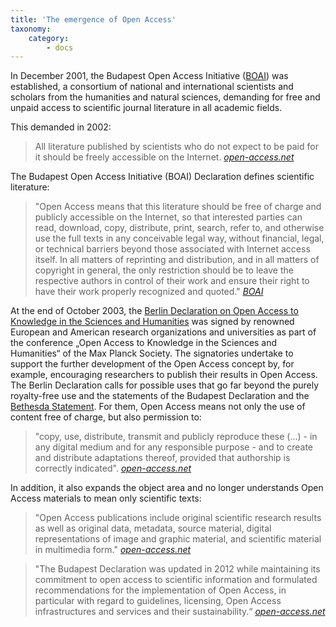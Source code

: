 ```yaml
---
title: 'The emergence of Open Access'
taxonomy:
    category:
        - docs
---
```

In December 2001, the Budapest Open Access Initiative ([BOAI](http://www.budapestopenaccessinitiative.org/)) was established, a consortium of national and international scientists and scholars from the humanities and natural sciences, demanding for free and unpaid access to scientific journal literature in all academic fields.

This demanded in 2002:
> All literature published by scientists who do not expect to be paid for it should be freely accessible on the Internet. <cite>[open-access.net](https://open-access.net/informationen-zu-open-access/geschichte-des-open-access/)</cite>

The Budapest Open Access Initiative (BOAI) Declaration defines scientific literature:
> "Open Access means that this literature should be free of charge and publicly accessible on the Internet, so that interested parties can read, download, copy, distribute, print, search, refer to, and otherwise use the full texts in any conceivable legal way, without financial, legal, or technical barriers beyond those associated with Internet access itself. In all matters of reprinting and distribution, and in all matters of copyright in general, the only restriction should be to leave the respective authors in control of their work and ensure their right to have their work properly recognized and quoted." <cite>[BOAI](http://www.budapestopenaccessinitiative.org/)</cite>

At the end of October 2003, the [Berlin Declaration on Open Access to Knowledge in the Sciences and Humanities](https://openaccess.mpg.de/Berliner-Erklaerung) was signed by renowned European and American research organizations and universities as part of the conference „Open Access to Knowledge in the Sciences and Humanities“ of the Max Planck Society. The signatories undertake to support the further development of the Open Access concept by, for example, encouraging researchers to publish their results in Open Access. The Berlin Declaration calls for possible uses that go far beyond the purely royalty-free use and the statements of the Budapest Declaration and the [Bethesda Statement](http://legacy.earlham.edu/~peters/fos/bethesda.htm). For them, Open Access means not only the use of content free of charge, but also permission to:
> "copy, use, distribute, transmit and publicly reproduce these (...) - in any digital medium and for any responsible purpose - and to create and distribute adaptations thereof, provided that authorship is correctly indicated". <cite>[open-access.net](https://open-access.net/informationen-zu-open-access/geschichte-des-open-access/)</cite>

In addition, it also expands the object area and no longer understands Open Access materials to mean only scientific texts:
> "Open Access publications include original scientific research results as well as original data, metadata, source material, digital representations of image and graphic material, and scientific material in multimedia form." <cite>[open-access.net](https://open-access.net/informationen-zu-open-access/geschichte-des-open-access/)</cite>

> "The Budapest Declaration was updated in 2012 while maintaining its commitment to open access to scientific information and formulated recommendations for the implementation of Open Access, in particular with regard to guidelines, licensing, Open Access infrastructures and services and their sustainability.“ <cite> [open-access.net](https://open-access.net/informationen-zu-open-access/geschichte-des-open-access/)</cite>
